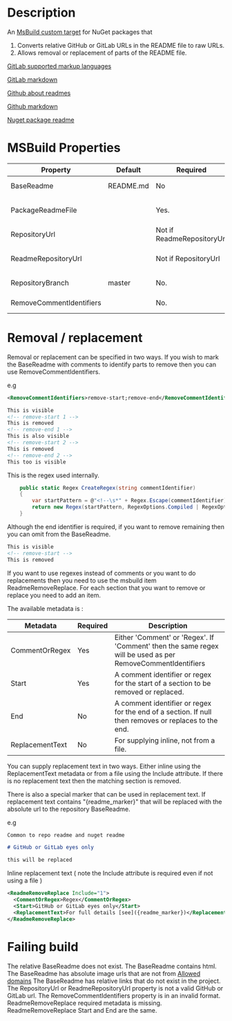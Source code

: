 ﻿# Description

An [MsBuild custom target](https://learn.microsoft.com/en-us/nuget/concepts/msbuild-props-and-targets) for NuGet packages that 

1. Converts relative GitHub or GitLab URLs in the README file to raw URLs.
2. Allows removal or replacement of parts of the README file.

[GitLab supported markup languages](https://docs.gitlab.com/user/project/repository/files/#supported-markup-languages)

[GitLab markdown](https://docs.gitlab.com/user/markdown/)

[Github about readmes](https://docs.github.com/en/repositories/managing-your-repositorys-settings-and-features/customizing-your-repository/about-readmes#relative-links-and-image-paths-in-markdown-files)

[Github markdown](https://github.github.com/gfm/)

[Nuget package readme](https://learn.microsoft.com/en-us/nuget/nuget-org/package-readme-on-nuget-org)


# MSBuild Properties

| Property                 | Default   | Required                     | Description                                                    |
| --------------------     |---------  |----------------------------- | -------------------------------------------------------------- |
| BaseReadme               | README.md | No                           | The readme relative path to transform                          |
| PackageReadmeFile        |           | Yes.                         | The output readme relative path. NuGet property                |
| RepositoryUrl            |           | Not if ReadmeRepositoryUrl   | A GitHub or GitLab RepositoryUrl                               |
| ReadmeRepositoryUrl      |           | Not if RepositoryUrl         | A GitHub or GitLab RepositoryUrl NuGet property                |
| RepositoryBranch         | master    | No.                          | The branch to use for the raw URL.                             |
| RemoveCommentIdentifiers |           | No.                          | The format is - *startidentifier*;*endidentifier*              |

# Removal / replacement

Removal or replacement can be specified in two ways.
If you wish to mark the BaseReadme with comments to identify parts to remove then you can use RemoveCommentIdentifiers.

e.g
```xml
<RemoveCommentIdentifiers>remove-start;remove-end</RemoveCommentIdentifiers>
```

```md
This is visible
<!-- remove-start 1 -->
This is removed
<!-- remove-end 1 -->
This is also visible
<!-- remove-start 2 -->
This is removed
<!-- remove-end 2 -->
This too is visible
```

This is the regex used internally.
```cs
    public static Regex CreateRegex(string commentIdentifier)
    {
        var startPattern = @"<!--\s*" + Regex.Escape(commentIdentifier) + @"\b[^>]*-->";
        return new Regex(startPattern, RegexOptions.Compiled | RegexOptions.IgnoreCase);
    }
```
Although the end identifier is required, if you want to remove remaining then you can omit from the BaseReadme.

```md
This is visible
<!-- remove-start -->
This is removed
```

If you want to use regexes instead of comments or you want to do replacements then you need to use the msbuild item ReadmeRemoveReplace.
For each section that you want to remove or replace you need to add an item.

The available metadata is :

| Metadata         | Required | Description                                                                                                         |
| ---------------- | -------- | ------------------------------------------------------------------------------------------------------------------- |
| CommentOrRegex   | Yes      | Either 'Comment' or 'Regex'. If 'Comment' then the same regex will be used as per RemoveCommentIdentifiers          |
| Start            | Yes      | A comment identifier or regex for the start of a section to be removed or replaced.                                 |
| End              | No       | A comment identifier or regex for the end of a section. If null then removes or replaces to the end.                |
| ReplacementText  | No       | For supplying inline, not from a file.                                                                              |


You can supply replacement text in two ways. Either inline using the ReplacementText metadata or from a file using the Include attribute.
If there is no replacement text then the matching section is removed.

There is also a special marker that can be used in replacement text. If replacement text contains "{readme_marker}" that will be replaced with the absolute url to the repository BaseReadme.

e.g
```md
Common to repo readme and nuget readme

# GitHub or GitLab eyes only

this will be replaced
```

Inline replacement text ( note the Include attribute is required even if not using a file )

```xml
<ReadmeRemoveReplace Include="1">
  <CommentOrRegex>Regex</CommentOrRegex>
  <Start>GitHub or GitLab eyes only</Start>
  <ReplacementText>For full details [see]({readme_marker})</ReplacementText>>
</ReadmeRemoveReplace>
```


# Failing build

The relative BaseReadme does not exist.
The BaseReadme contains html.
The BaseReadme has absolute image urls that are not from [Allowed domains](https://learn.microsoft.com/en-us/nuget/nuget-org/package-readme-on-nuget-org#allowed-domains-for-images-and-badges)
The BaseReadme has relative links that do not exist in the project.
The RepositoryUrl or ReadmeRepositoryUrl property is not a valid GitHub or GitLab url.
The RemoveCommentIdentifiers property is in an invalid format.
ReadmeRemoveReplace required metadata is missing.
ReadmeRemoveReplace Start and End are the same.